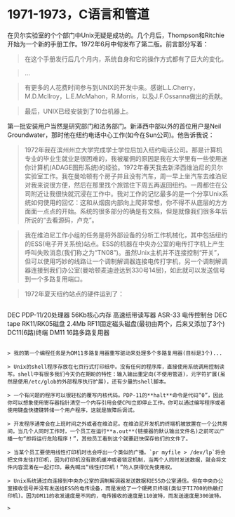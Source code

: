 # 1971-1973，C语言和管道

在贝尔实验室的个个部门中Unix无疑是成功的。几个月后，Thompson和Ritchie开始为一个新的手册工作。1972年6月中旬发布了第二版。前言部分写着：

> 在这个手册发行后几个月内，系统自身和它的操作方式都有了巨大的变化。

> ...

> 有更多的人花费时间参与到UNIX的开发中来。感谢L.L.Cherry，M.D.McIlroy，L.E.McMahon，R.Morris，以及J.F.Ossanna做出的贡献。

> 最后，UNIX已经安装到了10台机器上。

第一批安装用户当然是研究部门和法务部门。新泽西中部以外的首位用户是Neil Groundwater，那时他在纽约电话中心工作(如今在Sun公司)。他告诉我说：

> 1972年我在滨州州立大学完成学士学位后加入纽约电话公司。那是计算机专业的毕业生就业是很困难的，我被雇佣的原因是我在大学里有一些使用迷你计算机(ADAGE图形系统)的经验。1972年春天我去新泽西维泊尼的贝尔实验室工作。我在曼哈顿有个房子并且没有汽车，周一早上坐汽车去维泊尼对我来说很方便，然后在那里找个旅馆住下周五再返回纽约。一周都住在公司附近让我很快就沉浸在工作中。我对工作的记忆最多的是一个分享Unix系统如何使用的回忆：这和从烟囱内部向上爬非常想，你不得不从底层的方方面面一点点的开始。系统的很多部分的确是有文档，但是就像我们很多年后所说的“去看源码，卢克”。

> 我在维泊尼工作小组的任务是将外部设备的分析工作机械化，其中包括纽约的ESS(电子开关系统)站点。ESS的机器在中央办公室的电传打字机上产生呼叫失败消息(我们称之为“TN08”)。虽然Unix主机并不连接控制“开关”，但可以使用巧妙的线路让一个调制解调器连接电传打字机，另一个调制解调器连接到我们办公室(曼哈顿麦迪逊达到330号14层)，如此就可以发送信号到一个多路复用端口。

> 1972年夏天纽约站点的硬件运到了：

> ```
DEC PDP-11/20处理器
56Kb核心内存
高速纸带读写器
ASR-33 电传控制台
DEC tape
RK11/RK05磁盘 2.4Mb
RF11固定磁头磁盘(最初由两个，后来又添加了3个)
DC11(6路)终端
DM11 16路多路复用器
```

> 我的第一个编程任务是为DM11多路复用器重写驱动来处理多个多路复用器(目标是3个)...

> Unix的shell程序存放在七页行式打印纸中。没有任何的程序库，直接使用系统调用控制读写。shell中有很多我们今天仍在期盼的特性：输入输出重定向(不使用管道)，元字符扩展(虽然是使用/etc/glob的外部程序执行扩展)，还有少量的shell脚本。

> 一个有问题的程序可以很轻松的覆写内核代码。PDP-11的**halt**命令是代码“0”，因此你可以想象使用寄存器指针清空一个内存引用会使CPU立即停止工作。你可以通过编写程序或者使用键盘快捷键转储一个用户程序，这就是故障后调试。

> 开发程序通常会在上班时间之外或者在维泊尼。在维泊尼开发机的终端机被放置在一个公共房间，当几个人同时工作时，一个员工在运行**a.out**(链接器的默认输出文件名)之前可以广播一句“即将运行危险程序！”，其他员工看到这个就要赶快保存他们的文件了。

> 当某个员工要使用线性打印机时也会呼出一个类似的广播。`pr myfile > /dev/lp`将会把文件发往打印机，因为打印机没有脱机缓冲或者锁定机制，当两个人同时发送数据，就会将文件内容混淆在一起打印。最先喊出“线性打印机！”的人获得优先使用权。

> Unix系统通过向连接到中央办公室的调制解调器发送数据和ESS办公室通信。但在中央办公室接收信号并没有发送给ESS的电传设备，而是发给了一个硬拷贝终端(类似于TI700的热敏打印机)。因为DM11的收发速度是不同的，电传接收的速度是110波特，而发送速度是300波特。

> 
